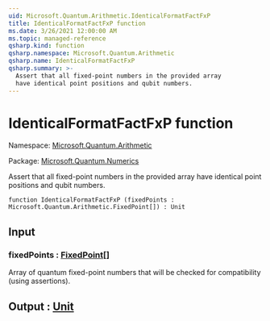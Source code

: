 ```yaml
---
uid: Microsoft.Quantum.Arithmetic.IdenticalFormatFactFxP
title: IdenticalFormatFactFxP function
ms.date: 3/26/2021 12:00:00 AM
ms.topic: managed-reference
qsharp.kind: function
qsharp.namespace: Microsoft.Quantum.Arithmetic
qsharp.name: IdenticalFormatFactFxP
qsharp.summary: >-
  Assert that all fixed-point numbers in the provided array
  have identical point positions and qubit numbers.
---
```


# IdenticalFormatFactFxP function

Namespace: [Microsoft.Quantum.Arithmetic](xref:Microsoft.Quantum.Arithmetic)

Package: [Microsoft.Quantum.Numerics](https://nuget.org/packages/Microsoft.Quantum.Numerics)


Assert that all fixed-point numbers in the provided arrayhave identical point positions and qubit numbers.

```qsharp
function IdenticalFormatFactFxP (fixedPoints : Microsoft.Quantum.Arithmetic.FixedPoint[]) : Unit
```


## Input

### fixedPoints : [FixedPoint](xref:Microsoft.Quantum.Arithmetic.FixedPoint)[]

Array of quantum fixed-point numbers that will be checked forcompatibility (using assertions).



## Output : [Unit](xref:microsoft.quantum.lang-ref.unit)

